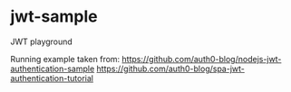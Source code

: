 # jwt-sample
JWT playground

Running example taken from:
https://github.com/auth0-blog/nodejs-jwt-authentication-sample
https://github.com/auth0-blog/spa-jwt-authentication-tutorial
